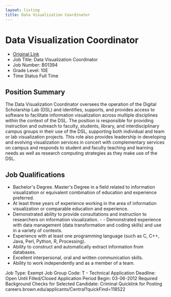 ```yaml
---
layout: listing
title: Data Visualization Coordinator
---
```


# Data Visualization Coordinator

*  [Original Link](http://careers.brown.edu/applicants/Central?quickFind=118522)
* Job Title: Data Visualization Coordinator  
* Job Number: B01394  
* Grade Level: 10E
* Time Status	 Full Time  

## Position Summary
The Data Visualization Coordinator oversees the operation of the Digital Scholarship Lab (DSL) and identifies, supports, and provides access to software to facilitate information visualization across multiple disciplines within the context of the DSL. The position is responsible for providing instruction and outreach to faculty, students, library, and interdisciplinary campus groups in their use of the DSL, supporting both individual and team or lab visualization projects. This role also provides leadership in developing and evolving visualization services in concert with complementary services on campus and responds to student and faculty teaching and learning needs as well as research computing strategies as they make use of the DSL.

## Job Qualifications
* Bachelor's Degree. Master's Degree in a field related to information visualization or equivalent combination of education and experience preferred. 
* At least three years of experience working in the area of information visualization or comparable education and experience. 
* Demonstrated ability to provide consultations and instruction to researchers on information visualization. - - Demonstrated experience with data management (data transformation and coding skills) and use in a variety of contexts. 
* Experience with at least one programming language (such as C, C++, Java, Perl, Python, R, Processing). 
* Ability to construct and automatically extract information from databases. 
* Excellent interpersonal, oral and written communication skills. 
* Ability to work independently and as a member of a team.  

Job Type: Exempt 
Job Group Code: T - Technical
Application Deadline: Open Until Filled/Closed
Application Period Begin: 03-06-2012
Required Background Checks for Selected Candidate: Criminal
Quicklink for Posting	 careers.brown.edu/applicants/Central?quickFind=118522